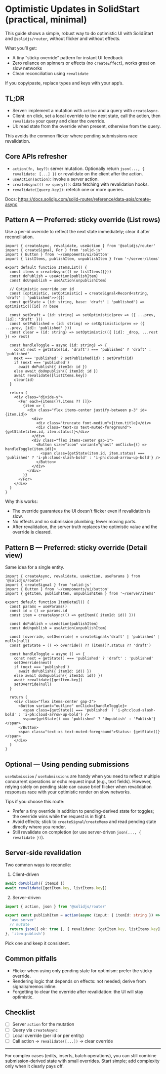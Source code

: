 # Optimistic Updates in SolidStart (practical, minimal)

This guide shows a simple, robust way to do optimistic UI with SolidStart and `@solidjs/router`, without flicker and without effects.

What you’ll get:

- A tiny “sticky override” pattern for instant UI feedback
- Zero reliance on spinners or effects (no `createEffect`), works great on slow networks
- Clean reconciliation using `revalidate`

If you copy/paste, replace types and keys with your app’s.

## TL;DR

- Server: implement a mutation with `action` and a query with `createAsync`.
- Client: on click, set a local override to the next state, call the action, then `revalidate` your query and clear the override.
- UI: read state from the override when present, otherwise from the query.

This avoids the common flicker where pending submissions race revalidation.

## Core APIs refresher

- `action(fn, key?)`: server mutation. Optionally return `json(..., { revalidate: [...] })` or revalidate on the client after the action.
- `useAction(action)`: invoke a server action.
- `createAsync(() => query())`: data fetching with revalidation hooks.
- `revalidate([query.key])`: refetch one or more queries.

Docs: <https://docs.solidjs.com/solid-router/reference/data-apis/create-async>

## Pattern A — Preferred: sticky override (List rows)

Use a per-id override to reflect the next state immediately; clear it after reconciliation.

```tsx
import { createAsync, revalidate, useAction } from '@solidjs/router'
import { createSignal, For } from 'solid-js'
import { Button } from '~/components/ui/button'
import { listItems, publishItem, unpublishItem } from '~/server/items'

export default function ItemsList() {
  const items = createAsync(() => listItems({}))
  const doPublish = useAction(publishItem)
  const doUnpublish = useAction(unpublishItem)

  // Optimistic override per id
  const [optimistic, setOptimistic] = createSignal<Record<string, 'draft' | 'published'>>({})
  const getState = (id: string, base: 'draft' | 'published') => optimistic()[id] ?? base

  const setDraft = (id: string) => setOptimistic(prev => ({ ...prev, [id]: 'draft' }))
  const setPublished = (id: string) => setOptimistic(prev => ({ ...prev, [id]: 'published' }))
  const clear = (id: string) => setOptimistic(({ [id]: _drop, ...rest }) => rest)

  const handleToggle = async (id: string) => {
    const next = getState(id, 'draft') === 'published' ? 'draft' : 'published'
    next === 'published' ? setPublished(id) : setDraft(id)
    if (next === 'published')
      await doPublish({ itemId: id })
    else await doUnpublish({ itemId: id })
    await revalidate([listItems.key])
    clear(id)
  }

  return (
    <div class="divide-y">
      <For each={items()?.items ?? []}>
        {item => (
          <div class="flex items-center justify-between p-3" id={item.id}>
            <div>
              <div class="truncate font-medium">{item.title}</div>
              <div class="text-xs text-muted-foreground">{getState(item.id, item.status)}</div>
            </div>
            <div class="flex items-center gap-1">
              <Button size="icon" variant="ghost" onClick={() => handleToggle(item.id)}>
                <span class={getState(item.id, item.status) === 'published' ? 'i-ph:cloud-slash-bold' : 'i-ph:cloud-arrow-up-bold'} />
              </Button>
            </div>
          </div>
        )}
      </For>
    </div>
  )
}
```

Why this works:

- The override guarantees the UI doesn’t flicker even if revalidation is slow.
- No effects and no submission plumbing; fewer moving parts.
- After revalidation, the server truth replaces the optimistic value and the override is cleared.

## Pattern B — Preferred: sticky override (Detail view)

Same idea for a single entity.

```tsx
import { createAsync, revalidate, useAction, useParams } from '@solidjs/router'
import { createSignal } from 'solid-js'
import { Button } from '~/components/ui/button'
import { getItem, publishItem, unpublishItem } from '~/server/items'

export default function ItemDetail() {
  const params = useParams()
  const id = () => params.id
  const item = createAsync(() => getItem({ itemId: id() }))

  const doPublish = useAction(publishItem)
  const doUnpublish = useAction(unpublishItem)

  const [override, setOverride] = createSignal<'draft' | 'published' | null>(null)
  const getState = () => override() ?? (item()?.status ?? 'draft')

  const handleToggle = async () => {
    const next = getState() === 'published' ? 'draft' : 'published'
    setOverride(next)
    if (next === 'published')
      await doPublish({ itemId: id() })
    else await doUnpublish({ itemId: id() })
    await revalidate([getItem.key])
    setOverride(null)
  }

  return (
    <div class="flex items-center gap-2">
      <Button variant="outline" onClick={handleToggle}>
        <span class={getState() === 'published' ? 'i-ph:cloud-slash-bold' : 'i-ph:cloud-arrow-up-bold'} />
        <span>{getState() === 'published' ? 'Unpublish' : 'Publish'}</span>
      </Button>
      <span class="text-xs text-muted-foreground">Status: {getState()}</span>
    </div>
  )
}
```

## Optional — Using pending submissions

`useSubmission` / `useSubmissions` are handy when you need to reflect multiple concurrent operations or echo request input (e.g., text fields). However, relying solely on pending state can cause brief flicker when revalidation responses race with your optimistic render on slow networks.

Tips if you choose this route:

- Prefer a tiny override in addition to pending-derived state for toggles; the override wins while the request is in flight.
- Avoid effects; stick to `createSignal`/`createMemo` and read pending state directly where you render.
- Still revalidate on completion (or use server-driven `json(..., { revalidate })`).

## Server-side revalidation

Two common ways to reconcile:

1. Client-driven

```ts
await doPublish({ itemId })
await revalidate([getItem.key, listItems.key])
```

2. Server-driven

```ts
import { action, json } from '@solidjs/router'

export const publishItem = action(async (input: { itemId: string }) => {
  'use server'
  // mutate
  return json({ ok: true }, { revalidate: [getItem.key, listItems.key] })
}, 'item:publish')
```

Pick one and keep it consistent.

## Common pitfalls

- Flicker when using only pending state for optimism: prefer the sticky override.
- Rendering logic that depends on effects: not needed; derive from signals/memos inline.
- Forgetting to clear the override after revalidation: the UI will stay optimistic.

## Checklist

- [ ] Server `action` for the mutation
- [ ] Query via `createAsync`
- [ ] Local override (per id or per entity)
- [ ] Call action → `revalidate([...])` → clear override

---

For complex cases (edits, inserts, batch operations), you can still combine submission-derived state with small overrides. Start simple; add complexity only when it clearly pays off.
